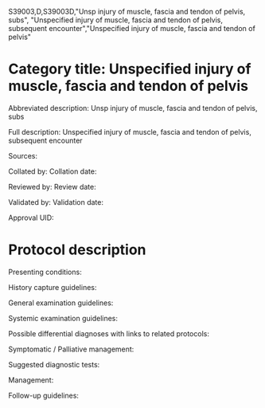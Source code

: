 S39003,D,S39003D,"Unsp injury of muscle, fascia and tendon of pelvis, subs", "Unspecified injury of muscle, fascia and tendon of pelvis, subsequent encounter","Unspecified injury of muscle, fascia and tendon of pelvis"
# Category title: Unspecified injury of muscle, fascia and tendon of pelvis

Abbreviated description: Unsp injury of muscle, fascia and tendon of pelvis, subs

Full description: Unspecified injury of muscle, fascia and tendon of pelvis, subsequent encounter

Sources:

Collated by:
Collation date:

Reviewed by:
Review date:

Validated by:
Validation date:

Approval UID:

# Protocol description

Presenting conditions:

History capture guidelines:

General examination guidelines:

Systemic examination guidelines:

Possible differential diagnoses with links to related protocols:

Symptomatic / Palliative management:

Suggested diagnostic tests:

Management:

Follow-up guidelines:
